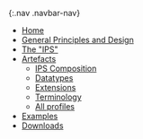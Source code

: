 {:.nav .navbar-nav}
<!-- don't remove the line above - to add or remove a menu item commeent in or out -->
  <ul class="nav navbar-nav">
    <li>
      <a href="index.html">Home</a>
    </li>
    <li>
      <a href="general.html">General Principles and Design</a>
    </li>
           <li>
          <a href="ipsStructure.html">The "IPS"</a>
        </li>
    <li class="dropdown">
      <a href="#" data-toggle="dropdown" class="dropdown-toggle">Artefacts</a>
      <ul class="dropdown-menu">
        <li>
          <a href="StructureDefinition-Composition-uv-ips.html">IPS Composition</a>
        </li>
        <li>
          <a href="datatypes.html">Datatypes</a>
        </li>
        <li>
          <a href="extensions.html">Extensions</a>
        </li>
          <li>
      <a href="terminology.html">Terminology</a>
    </li>  
    <li>
          <a href="profiles.html">All profiles</a>
        </li>
      </ul>
    </li>
        <li>
      <a href="examples.html">Examples</a>
    </li>
    <li>
      <a href="downloads.html">Downloads</a>
    </li>
  </ul>



